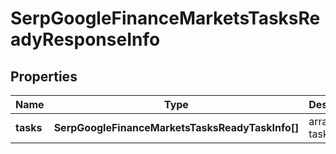 # SerpGoogleFinanceMarketsTasksReadyResponseInfo

## Properties

| Name | Type | Description | Notes |
|------------ | ------------- | ------------- | -------------|
**tasks** | **SerpGoogleFinanceMarketsTasksReadyTaskInfo[]** | array of tasks |[optional]|